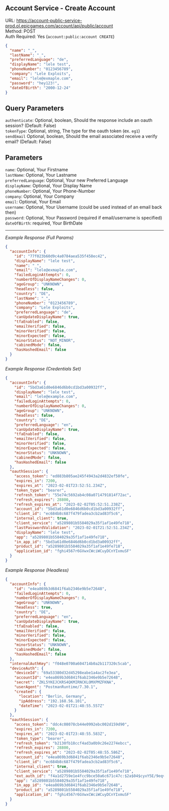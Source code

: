 ## Account Service - Create Account

URL: https://account-public-service-prod.ol.epicgames.com/account/api/public/account \
Method: POST \
Auth Required: Yes (`account:public:account CREATE`)

```json
{
  "name": "_",
  "lastName": "_",
  "preferredLanguage": "de",
  "displayName": "lele test",
  "phoneNumber": "0123456789",
  "company": "Lele Exploits",
  "email": "lele@exmaple.com",
  "password": "hey123!",
  "dateOfBirth": "2000-12-24"
}
```

## Query Parameters

`authenticate`: Optional, boolean, Should the response include an oauth session? (Default: False) <br/>
`tokenType`: Optional, string, The type for the oauth token (ex. `eg1`) <br/>
`sendEmail` Optional, boolean, Should the email associated receive a verify email? (Default: False)

## Parameters

`name`: Optional, Your Firstname <br/>
`lastName`: Optional, Your Lastname <br/>
`preferredLanguage`: Optional, Your new Preferred Language <br/>
`displayName`: Optional, Your Display Name <br/>
`phoneNumber`: Optional, Your Phone-Number <br/>
`company`: Optional, Your Company <br/>
`email`: Optional, Your Email <br/>
`username`: Optional, Your Username (could be used instead of an email back then) <br/>
`password`: Optional, Your Password (required if email/username is specified) <br/>
`dateOfBirth`: required, Your BirthDate

---

_Example Response (Full Params)_

```json
{
  "accountInfo": {
    "id": "77f023b60d9c4a0784aea535f458ec42",
    "displayName": "lele test",
    "name": "_",
    "email": "lele@exmaple.com",
    "failedLoginAttempts": 0,
    "numberOfDisplayNameChanges": 0,
    "ageGroup": "UNKNOWN",
    "headless": false,
    "country": "DE",
    "lastName": "_",
    "phoneNumber": "0123456789",
    "company": "Lele Exploits",
    "preferredLanguage": "de",
    "canUpdateDisplayName": true,
    "tfaEnabled": false,
    "emailVerified": false,
    "minorVerified": false,
    "minorExpected": false,
    "minorStatus": "NOT_MINOR",
    "cabinedMode": false,
    "hasHashedEmail": false
  }
}
```

_Example Response (Credentials Set)_

```json
{
  "accountInfo": {
    "id": "5bd3a61d0e6846d6b0cd1bd3a00932ff",
    "displayName": "lele test",
    "email": "lele@example.com",
    "failedLoginAttempts": 0,
    "numberOfDisplayNameChanges": 0,
    "ageGroup": "UNKNOWN",
    "headless": false,
    "country": "DE",
    "preferredLanguage": "en",
    "canUpdateDisplayName": true,
    "tfaEnabled": false,
    "emailVerified": false,
    "minorVerified": false,
    "minorExpected": false,
    "minorStatus": "UNKNOWN",
    "cabinedMode": false,
    "hasHashedEmail": false
  },
  "oauthSession": {
    "access_token": "ed883b805ae245f4943a2d4832ef50fe",
    "expires_in": 7200,
    "expires_at": "2023-02-01T23:52:51.234Z",
    "token_type": "bearer",
    "refresh_token": "55e74c5692ab4c08a0714791814f72ac",
    "refresh_expires": 28800,
    "refresh_expires_at": "2023-02-02T05:52:51.238Z",
    "account_id": "5bd3a61d0e6846d6b0cd1bd3a00932ff",
    "client_id": "ec684b8c687f479fadea3cb2ad83f5c6",
    "internal_client": true,
    "client_service": "a5289801b5584029a35f1af1e49fe718",
    "lastPasswordValidation": "2023-02-01T21:52:51.234Z",
    "displayName": "lele test",
    "app": "a5289801b5584029a35f1af1e49fe718",
    "in_app_id": "5bd3a61d0e6846d6b0cd1bd3a00932ff",
    "product_id": "a5289801b5584029a35f1af1e49fe718",
    "application_id": "fghi4567r6GVwxCWciWCuyDCnYIxmuSF"
  }
}
```

_Example Response (Headless)_

```json
{
  "accountInfo": {
    "id": "e4ea869b3d6841f6ab2346e9b5e72648",
    "failedLoginAttempts": 0,
    "numberOfDisplayNameChanges": 0,
    "ageGroup": "UNKNOWN",
    "headless": true,
    "country": "DE",
    "preferredLanguage": "en",
    "canUpdateDisplayName": true,
    "tfaEnabled": false,
    "emailVerified": false,
    "minorVerified": false,
    "minorExpected": false,
    "minorStatus": "UNKNOWN",
    "cabinedMode": false,
    "hasHashedEmail": false
  },
  "internalAuthKey": "f048e0700a604714b0a2b117320c5cab",
  "deviceAuth": {
    "deviceId": "69a53380d32d45298eabe1a4ac2fe3ea",
    "accountId": "e4ea869b3d6841f6ab2346e9b5e72648",
    "secret": "ZKL5YKEJCKRS4QKMIRNCKLOMXPMZFKNA",
    "userAgent": "PostmanRuntime/7.30.1",
    "created": {
      "location": "Berlin, Germany",
      "ipAddress": "192.168.56.101",
      "dateTime": "2023-02-01T21:48:55.557Z"
    }
  },
  "oauthSession": {
    "access_token": "ddc4c08078cb44e0992ebc002d159d90",
    "expires_in": 7200,
    "expires_at": "2023-02-01T23:48:55.583Z",
    "token_type": "bearer",
    "refresh_token": "b2130fb18ccf4ad3a0b9c26e2274ebcc",
    "refresh_expires": 28800,
    "refresh_expires_at": "2023-02-02T05:48:55.586Z",
    "account_id": "e4ea869b3d6841f6ab2346e9b5e72648",
    "client_id": "ec684b8c687f479fadea3cb2ad83f5c6",
    "internal_client": true,
    "client_service": "a5289801b5584029a35f1af1e49fe718",
    "ext_auth_id": "f4a1d2759e1e4fcc9bce50a6c671c47c:$2a$04$cyxY5E/9eqvP4q/9Dr6KguS3aweDLwD3pU2n88tUk7ifpRba/nv4W",
    "app": "a5289801b5584029a35f1af1e49fe718",
    "in_app_id": "e4ea869b3d6841f6ab2346e9b5e72648",
    "product_id": "a5289801b5584029a35f1af1e49fe718",
    "application_id": "fghi4567r6GVwxCWciWCuyDCnYIxmuSF"
  }
}
```
